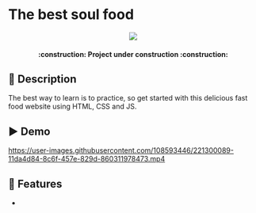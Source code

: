 # The best soul food
<p align="center">
   <img src="https://user-images.githubusercontent.com/108593446/221275744-d0c04bd8-cfdb-4c01-a585-4efc4997200b.png">
</p>
<h4 align="center">
:construction: Project under construction :construction:
</h4>

## :pushpin: Description
The best way to learn is to practice, so get started with this delicious fast food website using HTML, CSS and JS.

## :arrow_forward: Demo
https://user-images.githubusercontent.com/108593446/221300089-11da4d84-8c6f-457e-829d-860311978473.mp4

## :mag_right: Features
<ul> 
        <li> </li>
</ul>

